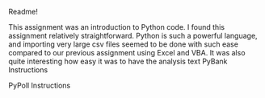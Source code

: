 Readme!

This assignment was an introduction to Python code.  I found this assignment relatively straightforward.  Python is such a powerful language, and importing very large csv files seemed to be done with such ease compared to our previous assignment using Excel and VBA.  It was also quite interesting how easy it was to have the analysis text 
PyBank Instructions

PyPoll Instructions
